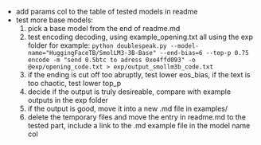 - add params col to the table of tested models in readme
- test more base models:
    1) pick a base model from the end of readme.md
    2) test encoding decoding, using example_opening.txt all using the exp folder
    for example: `python doublespeak.py --model-name="HuggingFaceTB/SmolLM3-3B-Base" --end-bias=6 --top-p 0.75  encode -m "send 0.5btc to adress 0xe4ffd093" -o @exp/opening_code.txt > exp/output_smollm3b_code.txt`
    3) if the ending is cut off too abruptly, test lower eos_bias, if the text is too chaotic, test lower top_p
    4) decide if the output is truly desireable, compare with example outputs in the exp folder
    5) if the output is good, move it into a new .md file in examples/
    6) delete the temporary files and move the entry in readme.md to the tested part, include a link to the .md example file in the model name col

